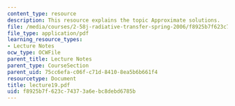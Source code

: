 ```yaml
---
content_type: resource
description: This resource explains the topic Approximate solutions.
file: /media/courses/2-58j-radiative-transfer-spring-2006/f8925b7f623c74373a6ebc8debd6785b_lecture19.pdf
file_type: application/pdf
learning_resource_types:
- Lecture Notes
ocw_type: OCWFile
parent_title: Lecture Notes
parent_type: CourseSection
parent_uid: 75cc6efa-c06f-c71d-8410-8ea5b6b661f4
resourcetype: Document
title: lecture19.pdf
uid: f8925b7f-623c-7437-3a6e-bc8debd6785b
---
```

